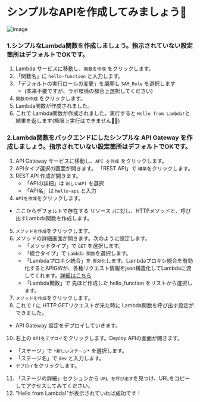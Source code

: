 # シンプルなAPIを作成してみましょう🚀

![image](https://github.com/user-attachments/assets/6c332f65-599e-4003-a02b-97a10362af61)

### 1.シンプルなLambda関数を作成しましょう。指示されていない設定箇所はデフォルトでOKです。

1. Lambda サービスに移動し、`関数を作成` をクリックします。
2. 「関数名」に `hello-function` と入力します。
3. 「デフォルトの実行ロールの変更」を展開し `SAM_Role` を選択します
     - (本来不要ですが、ラボ環境の都合上選択してください)
5. `関数の作成` をクリックします。
6. Lambda関数が作成されました。
7. これで Lambda関数が作成されました。実行すると `Hello from Lambda!`と結果を返します(権限上実行はできません🙇‍♂️)

### 2.Lambda関数をバックエンドにしたシンプルな API Gateway を作成しましょう。指示されていない設定箇所はデフォルトでOKです。

1. API Gateway サービスに移動し、`API を作成` をクリックします。
2. APIタイプ選択の画面が開きます。 「REST API」で `構築`をクリックします。
3. REST API 作成が開きます。
   - 「APIの詳細」は `新しいAPI` を選択
   - 「API名」は `hello-api` と入力
4. `APIを作成`をクリックします。

- ここからデフォルトで存在する リソース `/`に対し、HTTPメソッドと、呼び出すLambda関数を作成します。

5. `メソッドを作成`をクリックします。
6. メソッドの詳細画面が開きます。次のように設定します。
   - 「メソッドタイプ」で `GET` を選択します。
   - 「統合タイプ」で `Lambda 関数`を選択します。
   - 「Lambdaプロキシ統合」を `有効化`します。Lambdaプロキシ統合を有効化するとAPIGWが、各種リクエスト情報をjson構造化してLambdaに渡してくれます。[詳細はこちら](https://docs.aws.amazon.com/ja_jp/apigateway/latest/developerguide/set-up-lambda-proxy-integrations.html#api-gateway-simple-proxy-for-lambda-input-format)
   - 「Lambda関数」で 先ほど作成した hello_function をリストから選択します。
8. `メソッドを作成`をクリックします。
9. これで / に HTTP GETリクエストが来た時に Lambda関数を呼び出す設定ができました。

- API Gateway 設定をデプロイしていきます。
10. 右上の `APIをデプロイ`をクリックします。Deploy APIの画面が開きます。
  - 「ステージ」で `*新しいステージ*` を選択します。
  - 「ステージ名」で `dev` と入力します。
  - `デプロイ`をクリックします。
11. 「ステージの詳細」セクションから `URL を呼び出す`を見つけ、URLをコピーしてアクセスしてみてください。
12. "Hello from Lambda!"が表示されていれば成功です！
